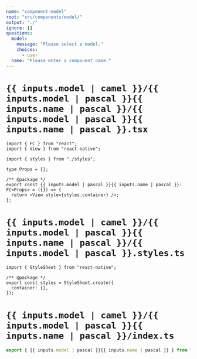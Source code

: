 ```yaml
---
name: "component-model"
root: "src/components/model/"
output: "./"
ignore: []
questions:
  model:
    message: "Please select a model."
    choices:
      - user
  name: "Please enter a component name."
---
```


# `{{ inputs.model | camel }}/{{ inputs.model | pascal }}{{ inputs.name | pascal }}/{{ inputs.model | pascal }}{{ inputs.name | pascal }}.tsx`

```tsx
import { FC } from "react";
import { View } from "react-native";

import { styles } from "./styles";

type Props = {};

/** @package */
export const {{ inputs.model | pascal }}{{ inputs.name | pascal }}: FC<Props> = ({}) => {
  return <View style={styles.container} />;
};
```

# `{{ inputs.model | camel }}/{{ inputs.model | pascal }}{{ inputs.name | pascal }}/{{ inputs.model | pascal }}.styles.ts`

```tsx
import { StyleSheet } from "react-native";

/** @package */
export const styles = StyleSheet.create({
  container: {},
});
```

# `{{ inputs.model | camel }}/{{ inputs.model | pascal }}{{ inputs.name | pascal }}/index.ts`

```typescript
export { {{ inputs.model | pascal }}{{ inputs.name | pascal }} } from "./{{ inputs.model | pascal }}{{ inputs.name | pascal }}";
```
